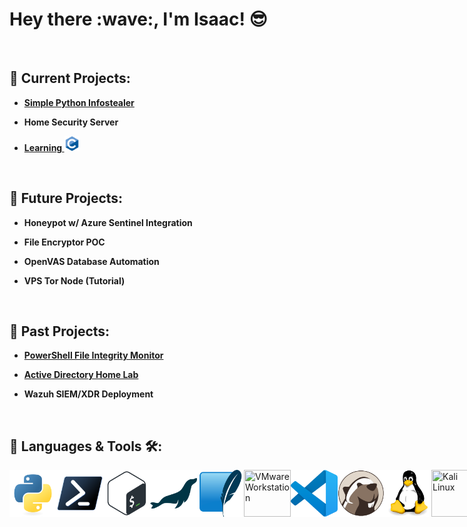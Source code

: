 <h1> Hey there :wave:, I'm Isaac! 😎 </h1>
<br>

## 📌 Current Projects:
  <strong>

  - [Simple Python Infostealer](https://github.com/isaacward1/py-glutton)

  - Home Security Server

  - [Learning <img src="https://github.com/devicons/devicon/blob/master/icons/c/c-original.svg" width="24" height="24" title="C">](https://github.com/isaacward1/C)
    
  </strong>
<br>

## 🚀 Future Projects:
  <strong>
  
  - Honeypot w/ Azure Sentinel Integration
  
  - File Encryptor POC

  - OpenVAS Database Automation
  
  - VPS Tor Node (Tutorial)

  </strong>
<br>

## 📅 Past Projects:
<strong>
  
- [PowerShell File Integrity Monitor](https://github.com/isaacward1/PowerShell-FIM)

- [Active Directory Home Lab](https://github.com/isaacward1/AD-HomeLab)

- Wazuh SIEM/XDR Deployment

</strong>
<br>

## 🐍 Languages & Tools 🛠️:

<div style="display: flex;">
  <img src="https://github.com/devicons/devicon/blob/master/icons/python/python-original.svg" width="75" height="75" title="Python">
  <img src="https://raw.githubusercontent.com/devicons/devicon/master/icons/powershell/powershell-original.svg" width="75" height="75" title="PowerShell">
  <img src="https://github.com/devicons/devicon/blob/master/icons/bash/bash-original.svg" width="75" height="75" title="Bash">
  <img src="https://github.com/devicons/devicon/blob/master/icons/mariadb/mariadb-original.svg" width="75" height="75" title="MariaDB">
  <img src="https://github.com/devicons/devicon/blob/master/icons/sqlite/sqlite-original.svg" width="75" height="75" title="SQLite">
  <img src="/images/vmware-workstation.png" width="75" height="75" title="VMware Workstation">
  <img src="https://github.com/devicons/devicon/blob/master/icons/vscode/vscode-original.svg" width="75" height="75" title="VS Code">
  <img src="https://github.com/devicons/devicon/blob/master/icons/dbeaver/dbeaver-original.svg" width="75" height="75" title="DBeaver">
  <img src="https://github.com/devicons/devicon/blob/master/icons/linux/linux-original.svg" width="75" height="75" title="Linux">
  <img src="/images/kali-linux.png" title="Kali Linux" width="75" height="75">
  <img src="images/wireshark.png" alt="Description of the image" title="Wireshark" width="75" height="75">
  <img src="images/nmap.png" alt="Description of the image" title="Nmap" width="75" height="75">
  <img src="/images/metasploit.png" width="75" height="75" title="Metasploit">
  <img src="/images/nessus.png" width="75" height="75" title="Nessus">
  <img src="https://github.com/walkxcode/dashboard-icons/blob/main/png/wazuh-opaque.png" width="75" height="75" title="Wazuh">
</div>
